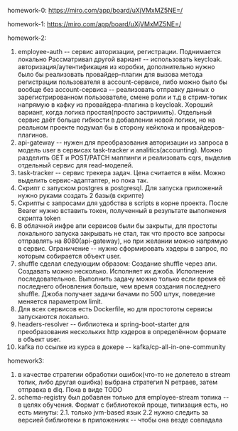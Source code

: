 homework-0: 
https://miro.com/app/board/uXjVMxMZ5NE=/

homework-1:
https://miro.com/app/board/uXjVMxMZ5NE=/

homework-2:
1. employee-auth -- сервис авторизации, регистрации. Поднимается локально
Рассматривал другой вариант -- использовать keycloak. авторизация/аутентификация из коробки, 
дополнительно нужно было бы
реализовать провайдер-плагин для вызова метода регистрации пользователя в account-сервисе, либо
можно было бы вообще без account-сервиса -- реализовать отправку данных о зарегистрированном пользователе,
смене роли и т.д в cтрим-топик напрямую в кафку из провайдера-плагина в keycloak. Хороший вариант, 
когда логика простая(просто застримить). Отдельный сервис даёт больше гибкости в добавлении новой логики,
но на реальном проекте подумал бы в сторону кейклока и провайдеров-плагинов.
2. api-gateway -- нужен для преобразования авторизации из запроса в модель user в сервисах 
task-tracker и analitics(accounting). Можно разделить GET и POST/PATCH маппинги и реализовать cqrs,
выделив отдельный сервис для read-моделей.
3. task-tracker -- сервис трекера задач. Цена считается в нём. Можно выделить сервис-адаптаптер, но пока так.
4. Скрипт с запуском postgres в postgresql. Для запуска приложений нужно руками создать 2 базы(в скрипте)
5. Скрипты с запросами для удобства в scripts в корне проекта. 
После Bearer нужно вставить токен, полученный
в результате выполнения скрипта token
6. В облачной инфре апи сервисов были бы закрыты, для простоты локального запуска закрывать не стал,
так что просто все запросы отправлять на 8080(api-gateway), но при желании можно напрямую в сервис.
Ограничение -- нужно сформировать хэдеры в запрос, по которым собирается объект user.
7. shuffle сделал следующим образом:
Создание shuffle через апи. Создавать можно несколько. Исполняет их джоба. Исполнение последовательное.
Выполнить задачу можно только если время её последнего обновления больше, чем время создания последнего 
shuffle. Джоба получает задачи бачами по 500 штук, поведение меняется параметром limit.
8. Для всех сервисов есть Dockerfile, но для простототы сервисы запускаются локально.
9. headers-resolver -- библиотека и spring-boot-starter для преобразования нескольких http хэдеров
в определённом формате в объект user.
10. kafka по ссылке из курса в докере -- kafka/cp-all-in-one-community


homework3:
1. в качестве стратегии обработки ошибок(что-то не долетело в stream топик, либо другая ошибка) 
выбрана стратегия N ретраев, затем отправка в dlq. Пока в виде TODO
2. schema-registry был добавлен только для employee-stream топика -- в целях обучения.
Формат с библиотекой проще, типизация есть, но есть минуты:
 2.1. только jvm-based язык
 2.2 нужно следить за версией библиотеки в приложениях -- чтобы она везде совпадала
